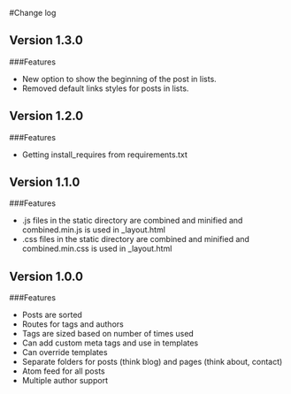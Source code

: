 #Change log

## Version 1.3.0
###Features

- New option to show the beginning of the post in lists.
- Removed default links styles for posts in lists.

## Version 1.2.0
###Features

- Getting install_requires from requirements.txt


## Version 1.1.0
###Features

- .js files in the static directory are combined and minified and combined.min.js is used in _layout.html
- .css files in the static directory are combined and minified and combined.min.css is used in _layout.html

## Version 1.0.0
###Features

- Posts are sorted
- Routes for tags and authors
- Tags are sized based on number of times used
- Can add custom meta tags and use in templates
- Can override templates
- Separate folders for posts (think blog) and pages (think about, contact)
- Atom feed for all posts
- Multiple author support
